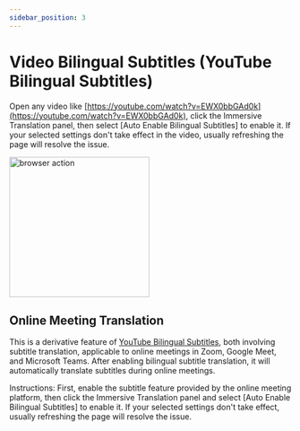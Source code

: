 ```yaml
---
sidebar_position: 3
---
```


# Video Bilingual Subtitles (YouTube Bilingual Subtitles)

Open any video like [https://youtube.com/watch?v=EWX0bbGAd0k](https://youtube.com/watch?v=EWX0bbGAd0k), click the Immersive Translation panel, then select [Auto Enable Bilingual Subtitles] to enable it. If your selected settings don't take effect in the video, usually refreshing the page will resolve the issue.

<img src="https://s.immersivetranslate.com/static/official-static/assets/video-subtitle.png" alt="browser action" width="250" />

## Online Meeting Translation

This is a derivative feature of [YouTube Bilingual Subtitles](#youtube-bilingual-subtitles), both involving subtitle translation, applicable to online meetings in Zoom, Google Meet, and Microsoft Teams. After enabling bilingual subtitle translation, it will automatically translate subtitles during online meetings.

Instructions: First, enable the subtitle feature provided by the online meeting platform, then click the Immersive Translation panel and select [Auto Enable Bilingual Subtitles] to enable it. If your selected settings don't take effect, usually refreshing the page will resolve the issue.
